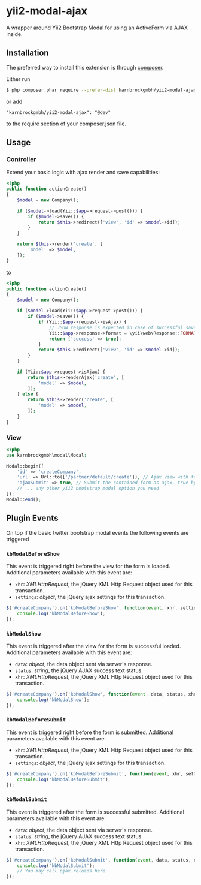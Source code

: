 # yii2-modal-ajax

A wrapper around Yii2 Bootstrap Modal for using an ActiveForm via AJAX inside.  

## Installation
The preferred way to install this extension is through [composer](http://getcomposer.org/download/).


Either run
```sh
$ php composer.phar require --prefer-dist karnbrockgmbh/yii2-modal-ajax "@dev"
```
or add

```
"karnbrockgmbh/yii2-modal-ajax": "@dev"
```

to the require section of your composer.json file.

## Usage

### Controller
Extend your basic logic with ajax render and save capabilities:
```php
<?php
public function actionCreate()
{
    $model = new Company();

    if ($model->load(Yii::$app->request->post())) {
        if ($model->save()) {             
            return $this->redirect(['view', 'id' => $model->id]);             
        }
    }

    return $this->render('create', [
        'model' => $model,
    ]);
}
```
to
```php
<?php
public function actionCreate()
{
    $model = new Company();

    if ($model->load(Yii::$app->request->post())) {
        if ($model->save()) {             
            if (Yii::$app->request->isAjax) {
                // JSON response is expected in case of successful save
                Yii::$app->response->format = \yii\web\Response::FORMAT_JSON;
                return ['success' => true];
            }
            return $this->redirect(['view', 'id' => $model->id]);             
        }
    }

    if (Yii::$app->request->isAjax) {
        return $this->renderAjax('create', [
            'model' => $model,
        ]);
    } else {
        return $this->render('create', [
            'model' => $model,
        ]);
    }
}
```


### View
```php
<?php
use karnbrockgmbh\modal\Modal;

Modal::begin([
    'id' => 'createCompany',
    'url' => Url::to(['/partner/default/create']), // Ajax view with form to load
    'ajaxSubmit' => true, // Submit the contained form as ajax, true by default
    // ... any other yii2 bootstrap modal option you need
]);
Modal::end();
```

## Plugin Events

On top if the basic twitter bootstrap modal events the following events are triggered


### `kbModalBeforeShow`
This event is triggered right before the view for the form is loaded. Additional parameters available with this event are:
- `xhr`: _XMLHttpRequest_, the jQuery XML Http Request object used for this transaction.
- `settings`: _object_, the jQuery ajax settings for this transaction.

```js
$('#createCompany').on('kbModalBeforeShow', function(event, xhr, settings) {
    console.log('kbModalBeforeShow');
});
```

### `kbModalShow`
This event is triggered after the view for the form is successful loaded. Additional parameters available with this event are:
- `data`: _object_, the data object sent via server's response.
- `status`: _string_, the jQuery AJAX success text status.
- `xhr`: _XMLHttpRequest_, the jQuery XML Http Request object used for this transaction.

```js
$('#createCompany').on('kbModalShow', function(event, data, status, xhr) {
    console.log('kbModalShow');
});
```

### `kbModalBeforeSubmit`
This event is triggered right before the form is submitted. Additional parameters available with this event are:
- `xhr`: _XMLHttpRequest_, the jQuery XML Http Request object used for this transaction.
- `settings`: _object_, the jQuery ajax settings for this transaction.

```js
$('#createCompany').on('kbModalBeforeSubmit', function(event, xhr, settings) {
    console.log('kbModalBeforeSubmit');
});
```

### `kbModalSubmit`
This event is triggered after the form is successful submitted. Additional parameters available with this event are:
- `data`: _object_, the data object sent via server's response.
- `status`: _string_, the jQuery AJAX success text status.
- `xhr`: _XMLHttpRequest_, the jQuery XML Http Request object used for this transaction.

```js
$('#createCompany').on('kbModalSubmit', function(event, data, status, xhr) {
    console.log('kbModalSubmit');
    // You may call pjax reloads here
});
```

